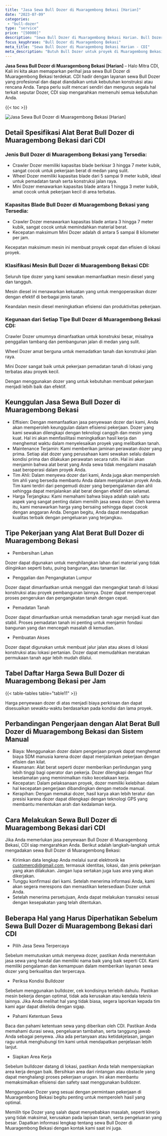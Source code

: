 ```yaml
---
title: "Jasa Sewa Bull Dozer di Muaragembong Bekasi [Harian]"
date: "2023-07-09"
categories:
 - "bull-dozer"
type: "service"
price: "[50000]"
description: "Sewa Bull Dozer di Muaragembong Bekasi Harian. Bull Dozer ini menjadi solusi utama dalam proyek pembangunan sebagai alat berat berkualitas tinggi dan andal. Segera konsultasikan kebutuhan Anda."
focus_keyphrase: "Bull Dozer di Muaragembong Bekasi"
meta_title: "Sewa Bull Dozer di Muaragembong Bekasi Harian - CDI"
meta_description: "Butuh Bull Dozer untuk proyek di Muaragembong Bekasi? Kami adalah solusi tepat dengan penawaran terbaik. Dapatkan penawaran sekarang."
---
```


**Jasa Sewa Bull Dozer di Muaragembong Bekasi [Harian]** – Halo Mitra CDI, Kali ini kita akan memaparkan perihal jasa sewa Bull Dozer di Muaragembong Bekasi terdekat. CDI hadir dengan layanan sewa Bull Dozer yang profesional dan dapat diandalkan untuk kebutuhan konstruksi atau rencana Anda. Tanpa perlu sulit mencari sendiri dan mengurus segala hal terkait seputar Dozer, CDI siap mengarahkan memenuhi semua kebutuhan Anda.

{{< toc >}}

![Jasa Sewa Bull Dozer di Muaragembong Bekasi [Harian]](/images/bull-dozer/bull-dozer-07.jpg)

## Detail Spesifikasi Alat Berat Bull Dozer di Muaragembong Bekasi dari CDI

### Jenis Bull Dozer di Muaragembong Bekasi yang Tersedia:

*   Crawler Dozer memiliki kapasitas blade berkisar 3 hingga 7 meter kubik, sangat cocok untuk pekerjaan berat di medan yang sulit.
*   Wheel Dozer memiliki kapasitas blade dari 5 sampai 9 meter kubik, ideal untuk pemadatan tanah serta konstruksi jalan raya.
*   Mini Dozer menawarkan kapasitas blade antara 1 hingga 3 meter kubik, amat cocok untuk pekerjaan kecil di area terbatas.

### Kapasitas Blade Bull Dozer di Muaragembong Bekasi yang Tersedia:

*   Crawler Dozer menawarkan kapasitas blade antara 3 hingga 7 meter kubik, sangat cocok untuk memindahkan material berat.
*   Kecepatan maksimum Mini Dozer adalah di antara 5 sampai 8 kilometer per jam.

Kecepatan maksimum mesin ini membuat proyek cepat dan efisien di lokasi proyek.

### Klasifikasi Mesin Bull Dozer di Muaragembong Bekasi CDI:

Seluruh tipe dozer yang kami sewakan memanfaatkan mesin diesel yang dan tangguh.

Mesin diesel ini menawarkan kekuatan yang untuk mengoperasikan dozer dengan efektif di berbagai jenis tanah.

Keandalan mesin diesel meningkatkan efisiensi dan produktivitas pekerjaan.

### Kegunaan dari Setiap Tipe Bull Dozer di Muaragembong Bekasi CDI:

Crawler Dozer umumnya dimanfaatkan untuk konstruksi besar, misalnya penggalian tambang dan pembangunan jalan di medan yang sulit.

Wheel Dozer amat berguna untuk memadatkan tanah dan konstruksi jalan raya.

Mini Dozer sangat baik untuk pekerjaan pemadatan tanah di lokasi yang terbatas atau proyek kecil.

Dengan menggunakan dozer yang untuk kebutuhan membuat pekerjaan menjadi lebih baik dan efektif.

## Keunggulan Jasa Sewa Bull Dozer di Muaragembong Bekasi

*   Effisien: Dengan memanfaatkan jasa penyewaan dozer dari kami, Anda akan memperoleh keunggulan dalam efisiensi pekerjaan. Dozer yang kami sewakan dilengkapi dengan teknologi canggih dan mesin yang kuat. Hal ini akan memfasilitasi meningkatkan hasil kerja dan menghemat waktu dalam menyelesaikan proyek yang melibatkan tanah.
*   Maintenance Terjamin: Kami memberikan jaminan perawatan dozer yang prima. Setiap alat dozer yang perusahaan kami sewakan selalu dalam kondisi prima dan dilakukan perawatan secara rutin. Hal ini akan menjamin bahwa alat berat yang Anda sewa tidak mengalami masalah saat beroperasi dalam proyek Anda.
*   Tim Ahli: Dalam menyewa dozer dari kami, Anda juga akan memperoleh tim ahli yang bersedia membantu Anda dalam menjalankan proyek Anda. Tim kami terdiri dari pengemudi dozer yang berpengalaman dan ahli sehingga dapat menjalankan alat berat dengan efektif dan selamat.
*   Harga Terjangkau: Kami memahami bahwa biaya adalah salah satu aspek yang sangat penting dalam memilih jasa sewa dozer. Oleh karena itu, kami menawarkan harga yang bersaing sehingga dapat cocok dengan anggaran Anda. Dengan begitu, Anda dapat mendapatkan kualitas terbaik dengan pengeluaran yang terjangkau.

## Tipe Pekerjaan yang Alat Berat Bull Dozer di Muaragembong Bekasi

*   Pembersihan Lahan

Dozer dapat digunakan untuk menghilangkan lahan dari material yang tidak diinginkan seperti batu, puing bangunan, atau tanaman liar.
*   Penggalian dan Pengangkatan Lumpur

Dozer dapat dimanfaatkan untuk menggali dan mengangkat tanah di lokasi konstruksi atau proyek pembangunan lainnya. Dozer dapat mempercepat proses pengerukan dan pengangkatan tanah dengan cepat.
*   Pemadatan Tanah

Dozer dapat dimanfaatkan untuk memadatkan tanah agar menjadi kuat dan stabil. Proses pemadatan tanah ini penting untuk menjamin fondasi bangunan yang dan mencegah masalah di kemudian.
*   Pembuatan Akses

Dozer dapat digunakan untuk membuat jalur jalan atau akses di lokasi konstruksi atau lokasi pertanian. Dozer dapat memudahkan meratakan permukaan tanah agar lebih mudah dilalui.

## Tabel Daftar Harga Sewa Bull Dozer di Muaragembong Bekasi per Jam

{{< table-tables table="table11" >}}

Harga penyewaan dozer di atas menjadi biaya perkiraan dan dapat disesuaikan sewaktu-waktu berdasarkan pada kondisi dan lama proyek.

## Perbandingan Pengerjaan dengan Alat Berat Bull Dozer di Muaragembong Bekasi dan Sistem Manual

*   Biaya: Menggunakan dozer dalam pengerjaan proyek dapat menghemat biaya SDM manusia karena dozer dapat menjalankan pekerjaan dengan efisien dan kilat.
*   Keamanan: Alat berat seperti dozer memberikan perlindungan yang lebih tinggi bagi operator dan pekerja. Dozer dilengkapi dengan fitur keselamatan yang meminimalkan risiko kecelakaan kerja.
*   Kecepatan: Dalam pelaksanaan proyek, dozer memiliki kelebihan dalam hal kecepatan pengerjaan dibandingkan dengan metode manual.
*   Kerapihan: Dengan memakai dozer, hasil karya akan lebih teratur dan presisi karena dozer dapat dilengkapi dengan teknologi GPS yang membantu menentukan arah dan kedalaman kerja.

## Cara Melakukan Sewa Bull Dozer di Muaragembong Bekasi dari CDI

Jika Anda memerlukan jasa penyewaan Bull Dozer di Muaragembong Bekasi, CDI siap mengarahkan Anda. Berikut adalah langkah-langkah untuk mengadakan sewa Bull Dozer di Muaragembong Bekasi:

*   Kirimkan data lengkap Anda melalui surat elektronik ke customercdi@gmail.com, termasuk identitas, lokasi, dan jenis pekerjaan yang akan dilakukan. Jangan lupa sertakan juga luas area yang akan dikerjakan.
*   Tunggu konfirmasi dari kami. Setelah menerima informasi Anda, kami akan segera merespons dan memastikan ketersediaan Dozer untuk Anda.
*   Setelah menerima persetujuan, Anda dapat melakukan transaksi sesuai dengan kesepakatan yang telah ditentukan.

## Beberapa Hal yang Harus Diperhatikan Sebelum Sewa Bull Dozer di Muaragembong Bekasi dari CDI

*   Pilih Jasa Sewa Terpercaya

Sebelum memutuskan untuk menyewa dozer, pastikan Anda menentukan jasa sewa yang handal dan memiliki nama baik yang baik seperti CDI. Kami memiliki pengalaman dan kemampuan dalam memberikan layanan sewa dozer yang berkualitas dan terpercaya.
*   Periksa Kondisi Bulldozer

Sebelum menggunakan bulldozer, cek kondisinya terlebih dahulu. Pastikan mesin bekerja dengan optimal, tidak ada kerusakan atau kendala teknis lainnya. Jika Anda melihat hal yang tidak biasa, segera laporkan kepada tim kami agar dapat dikelola dengan sigap.
*   Pahami Ketentuan Sewa

Baca dan pahami ketentuan sewa yang diberikan oleh CDI. Pastikan Anda memahami durasi sewa, pengeluaran tambahan, serta tanggung jawab Anda sebagai penyewa. Jika ada pertanyaan atau ketidakjelasan, jangan ragu untuk menghubungi tim kami untuk mendapatkan penjelasan lebih lanjut.
*   Siapkan Area Kerja

Sebelum bulldozer datang di lokasi, pastikan Anda telah mempersiapkan area kerja dengan baik. Bersihkan area dari rintangan atau obstacle yang dapat menghalangi proses pekerjaan urugan. Ini akan membantu memaksimalkan efisiensi dan safety saat menggunakan bulldozer.

Menggunakan Dozer yang sesuai dengan permintaan pekerjaan di Muaragembong Bekasi begitu penting untuk memperoleh hasil yang optimal.

Memilih tipe Dozer yang salah dapat menyebabkan masalah, seperti kinerja yang tidak maksimal, kerusakan pada lapisan tanah, serta pengeluaran yang besar. Dapatkan informasi lengkap tentang sewa Bull Dozer di Muaragembong Bekasi dengan kontak kami saat ini juga.